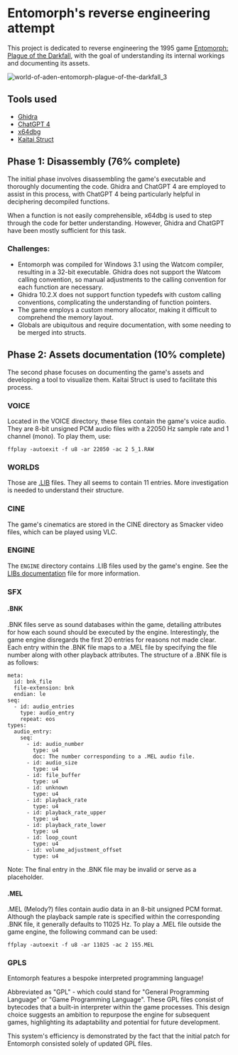 # Entomorph's reverse engineering attempt

This project is dedicated to reverse engineering the 1995 game [Entomorph: Plague of the Darkfall][1], with the goal of understanding its internal workings and documenting its assets.

![world-of-aden-entomorph-plague-of-the-darkfall_3](https://user-images.githubusercontent.com/288227/233727285-208a047a-477c-4246-a763-d77de3105934.jpeg)

## Tools used

- [Ghidra](https://ghidra-sre.org/)
- [ChatGPT 4](https://chat.openai.com/)
- [x64dbg](https://x64dbg.com/)
- [Kaitai Struct](https://kaitai.io/)

## Phase 1: Disassembly (76% complete)

The initial phase involves disassembling the game's executable and thoroughly documenting the code. Ghidra and ChatGPT 4 are employed to assist in this process, with ChatGPT 4 being particularly helpful in deciphering decompiled functions.

When a function is not easily comprehensible, x64dbg is used to step through the code for better understanding. However, Ghidra and ChatGPT have been mostly sufficient for this task.

### Challenges:

- Entomorph was compiled for Windows 3.1 using the Watcom compiler, resulting in a 32-bit executable. Ghidra does not support the Watcom calling convention, so manual adjustments to the calling convention for each function are necessary.
- Ghidra 10.2.X does not support function typedefs with custom calling conventions, complicating the understanding of function pointers.
- The game employs a custom memory allocator, making it difficult to comprehend the memory layout.
- Globals are ubiquitous and require documentation, with some needing to be merged into structs.

## Phase 2: Assets documentation (10% complete)

The second phase focuses on documenting the game's assets and developing a tool to visualize them. Kaitai Struct is used to facilitate this process.

### VOICE

Located in the VOICE directory, these files contain the game's voice audio. They are 8-bit unsigned PCM audio files with a 22050 Hz sample rate and 1 channel (mono). To play them, use:

```
ffplay -autoexit -f u8 -ar 22050 -ac 2 5_1.RAW
```

### WORLDS

Those are [.LIB](LIBs.md) files. They all seems to contain 11 entries. More investigation is needed to understand their structure.

### CINE

The game's cinematics are stored in the CINE directory as Smacker video files, which can be played using VLC.

### ENGINE

The `ENGINE` directory contains .LIB files used by the game's engine. See the [LIBs documentation](LIBs.md) file for more information.

### SFX

#### .BNK

.BNK files serve as sound databases within the game, detailing attributes for how each sound should be executed by the engine. Interestingly, the game engine disregards the first 20 entries for reasons not made clear. Each entry within the .BNK file maps to a .MEL file by specifying the file number along with other playback attributes. The structure of a .BNK file is as follows:

```ksy
meta:
  id: bnk_file
  file-extension: bnk
  endian: le
seq:
  - id: audio_entries
    type: audio_entry
    repeat: eos
types:
  audio_entry:
    seq:
      - id: audio_number
        type: u4
        doc: The number corresponding to a .MEL audio file.
      - id: audio_size
        type: u4
      - id: file_buffer
        type: u4
      - id: unknown
        type: u4
      - id: playback_rate
        type: u4
      - id: playback_rate_upper
        type: u4
      - id: playback_rate_lower
        type: u4
      - id: loop_count
        type: u4
      - id: volume_adjustment_offset
        type: u4
```

Note: The final entry in the .BNK file may be invalid or serve as a placeholder.

#### .MEL

.MEL (Melody?) files contain audio data in an 8-bit unsigned PCM format. Although the playback sample rate is specified within the corresponding .BNK file, it generally defaults to 11025 Hz. To play a .MEL file outside the game engine, the following command can be used:

```
ffplay -autoexit -f u8 -ar 11025 -ac 2 155.MEL
```

### GPLS

Entomorph features a bespoke interpreted programming language!

Abbreviated as "GPL" - which could stand for "General Programming Language" or "Game Programming Language". These GPL files consist of bytecodes that a built-in interpreter within the game processes. This design choice suggests an ambition to repurpose the engine for subsequent games, highlighting its adaptability and potential for future development.

This system's efficiency is demonstrated by the fact that the initial patch for Entomorph consisted solely of updated GPL files.

[1]: https://en.wikipedia.org/wiki/Entomorph:_Plague_of_the_Darkfall
